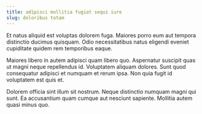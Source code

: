 ```yaml
---
title: adipisci mollitia fugiat sequi iure
slug: doloribus totam
---
```


Et natus aliquid est voluptas dolorem fuga. Maiores porro eum aut tempora distinctio ducimus quisquam. Odio necessitatibus natus eligendi eveniet cupiditate quidem rem temporibus eaque.

Maiores libero in autem adipisci quam libero quo. Aspernatur suscipit quas ut magni neque repellendus id. Voluptatem aliquam dolores. Sunt quod consequatur adipisci et numquam et rerum ipsa. Non quia fugit id voluptatem est quis et.

Dolorem officia sint illum sit nostrum. Neque distinctio numquam magni qui sunt. Ea accusantium quam cumque aut nesciunt sapiente. Mollitia autem quasi minus quo.
